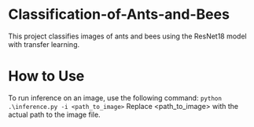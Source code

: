 # Classification-of-Ants-and-Bees
This project classifies images of ants and bees using the ResNet18 model with transfer learning.

# How to Use 
To run inference on an image, use the following command:
```python .\inference.py -i <path_to_image>```
Replace <path_to_image> with the actual path to the image file.
